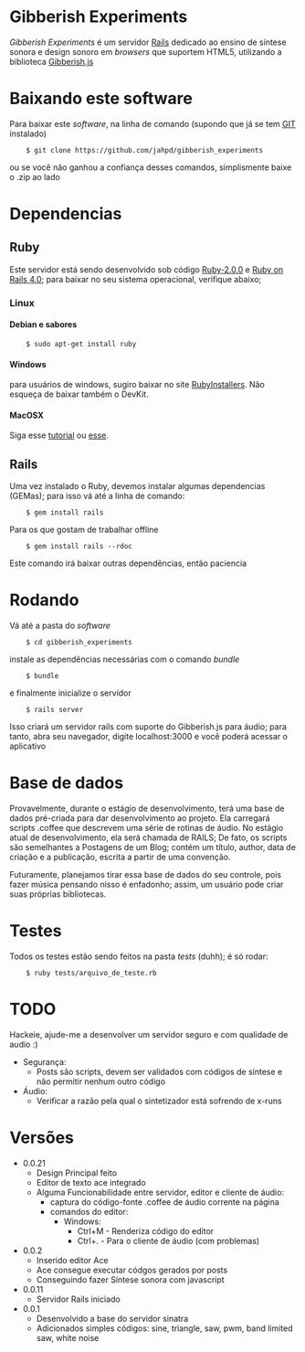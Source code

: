 # Gibberish Experiments

_Gibberish Experiments_ é um servidor [Rails](http://rubyonrails.org/) dedicado ao ensino de síntese sonora e design sonoro em _browsers_
que suportem HTML5, utilizando a biblioteca [Gibberish.js](http://github.com/charlieroberts/Gibberish)

# Baixando este software

Para baixar este _software_, na linha de comando (supondo que já se tem [GIT]() instalado)

```
	$ git clone https://github.com/jahpd/gibberish_experiments
```

ou se você não ganhou a confiança desses comandos, simplismente baixe o .zip ao lado

# Dependencias

## Ruby

Este servidor está sendo desenvolvido sob código [Ruby-2.0.0](https://www.ruby-lang.org/pt/downloads/) e 
[Ruby on Rails 4.0](https://www.rails.org); para baixar no seu sistema operacional, verifique abaixo;

### Linux

#### Debian e sabores

``` 
	$ sudo apt-get install ruby
```

#### Windows

para usuários de windows, sugiro baixar no site [RubyInstallers](rubyinstaller.org). 
Não esqueça de baixar também o DevKit.

#### MacOSX

Siga esse [tutorial](http://code.tutsplus.com/tutorials/how-to-install-ruby-on-a-mac--net-21664)
ou [esse](https://rvm.io/rvm/install). 

## Rails

Uma vez instalado o Ruby, devemos instalar algumas dependencias (GEMas); 
para isso vá até a linha de comando:

```
	$ gem install rails
```

Para os que gostam de trabalhar offline

``` 
	$ gem install rails --rdoc
```

Este comando irá baixar outras dependências, então paciencia

# Rodando

Vá até a pasta do _software_

```
	$ cd gibberish_experiments
```

instale as dependências necessárias com o comando _bundle_

```
	$ bundle
```

e finalmente inicialize o servidor

```
	$ rails server
```

Isso criará um servidor rails com suporte do Gibberish.js para áudio; para tanto, abra seu navegador,
digite localhost:3000 e você poderá acessar o aplicativo

# Base de dados

Provavelmente, durante o estágio de desenvolvimento, terá uma base de dados pré-criada para dar desenvolvimento
ao projeto. Ela carregará scripts .coffee que descrevem uma série de rotinas de áudio. No estágio atual de desenvolvimento,
ela será chamada de RAILS; De fato, os scripts são semelhantes a Postagens de um Blog; contém um título, author, data de criação
e a publicação, escrita a partir de uma convenção.

Futuramente, planejamos tirar essa base de dados do seu controle, pois fazer música pensando nisso é enfadonho;
assim, um usuário pode criar suas próprias bibliotecas.

# Testes

Todos os testes estão sendo feitos na pasta _tests_ (duhh); é só rodar:

```
	$ ruby tests/arquivo_de_teste.rb
```

# TODO

Hackeie, ajude-me a desenvolver um servidor seguro e com qualidade de audio :)

- Segurança:
	- Posts são scripts, devem ser validados com códigos de síntese e não permitir nenhum outro código
- Áudio:
	- Verificar a razão pela qual o sintetizador está sofrendo de x-runs

# Versões

- 0.0.21
  - Design Principal feito
  - Editor de texto ace integrado
  - Alguma Funcionabilidade entre servidor, editor e cliente de áudio:
    - captura do código-fonte .coffee de áudio corrente na página
    - comandos do editor:
      - Windows:
        - Ctrl+M - Renderiza código do editor
        - Ctrl+. - Para o cliente de áudio (com problemas)
- 0.0.2
  - Inserido editor Ace
  - Ace consegue executar códgos gerados por posts
  - Conseguindo fazer Síntese sonora com javascript
- 0.0.11
  - Servidor Rails iniciado
- 0.0.1
  - Desenvolvido a base do servidor sinatra
  - Adicionados simples códigos: sine, triangle, saw, pwm, band limited saw, white noise



